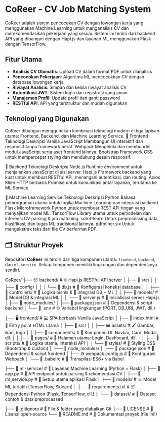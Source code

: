 # CoReer - CV Job Matching System

CoReer adalah sistem pencocokan CV dengan lowongan kerja yang menggunakan Machine Learning untuk menganalisis CV dan merekomendasikan pekerjaan yang sesuai. Sistem ini terdiri dari backend API yang dibangun dengan Hapi.js dan layanan ML menggunakan Flask dengan TensorFlow.

## Fitur Utama

- **Analisis CV Otomatis**: Upload CV dalam format PDF untuk dianalisis
- **Pencocokan Pekerjaan**: Algoritma ML mencocokkan CV dengan database lowongan kerja
- **Riwayat Analisis**: Simpan dan kelola riwayat analisis CV
- **Autentikasi JWT**: Sistem login dan registrasi yang aman
- **Manajemen Profil**: Update profil dan ganti password
- **RESTful API**: API yang terstruktur dan mudah digunakan


## Teknologi yang Digunakan

CoReer dibangun menggunakan kombinasi teknologi modern di tiga lapisan utama: Frontend, Backend, dan Machine Learning Service.
  🎨 Frontend
  Teknologi	Deskripsi
  Vanilla JavaScript	Membangun UI interaktif dan responsif tanpa framework berat.
  Webpack	Mengelola dan membundel modul JavaScript serta aset frontend lainnya.
  Bootstrap	Framework CSS untuk mempercepat styling dan mendukung desain responsif.
  
  🔧 Backend
  Teknologi	Deskripsi
  Node.js	Runtime environment untuk menjalankan JavaScript di sisi server.
  Hapi.js	Framework backend yang kuat untuk membuat RESTful API, menangani autentikasi, dan routing.
  Axios	Klien HTTP berbasis Promise untuk komunikasi antar layanan, terutama ke ML Service.
  
  🤖 Machine Learning Service
  Teknologi	Deskripsi
  Python	Bahasa pemrograman utama untuk logika Machine Learning dan integrasi backend.
  Flask	Microframework Python untuk membuat REST API ringan yang menyajikan model ML.
  TensorFlow	Library utama untuk pemodelan dan inferensi CV parsing & job matching.
  scikit-learn	Untuk preprocessing data, klasifikasi, dan tugas ML tradisional lainnya.
  pdfminer.six	Untuk mengekstrak teks dari file CV berformat PDF.

## 🗂️ Struktur Proyek

Repositori **CoReer** ini terdiri dari tiga komponen utama: `frontend`, `backend`, dan `ml-service`. Setiap komponen memiliki lingkungan dan dependensinya sendiri.

CoReer/
├── 📦 backend/ # 🌐 Hapi.js RESTful API server
│ ├── 📂 src/
│ │ ├── 📁 config/
│ │ │ └── 📄 db.js # 🔐 Konfigurasi koneksi database
│ │ ├── 📁 controllers/ # 🧠 Logika bisnis & 🔗 integrasi DB + ML
│ │ ├── 📁 models/ # 🧠 Model DB & integrasi ML
│ │ └── 🧩 server.js # 🚀 Inisialisasi server Hapi.js
│ ├── 📁 node_modules/
│ ├── 📄 package.json # 📌 Dependensi & script backend
│ └── 🔐 .env # ⚙️ Variabel lingkungan (PORT, DB_URI, JWT, dll.)

├── 🖥️ frontend/ # 💻 SPA berbasis Vanilla JavaScript
│ ├── 📄 index.html # 📄 Entry point HTML utama
│ ├── 📁 src/
│ │ ├── 🖼️ assets/ # 🖌️ Gambar, ikon, logo
│ │ ├── 🧩 components/ # 🔄 Komponen UI: Navbar, Card, Modal, dll.
│ │ ├── 📄 pages/ # 📲 Halaman utama: Login, Dashboard, dll.
│ │ ├── 🧠 scripts/ # 🧩 Logika utama, interaksi API
│ │ └── 🎨 styles/ # 🎀 Styling CSS (Bootstrap & custom)
│ ├── 📁 node_modules/
│ ├── 📄 package.json # 📌 Dependensi & script frontend
│ ├── ⚙️ webpack.config.js # 🔧 Konfigurasi Webpack
│ └── 📜 .babelrc # 🔄 Transpilasi ES6+ via Babel

├── 🤖 ml-service/ # 🧠 Layanan Machine Learning (Python + Flask)
│ ├── 🧩 app.py # 🚀 API endpoint untuk parsing & rekomendasi CV
│ ├── 🧩 ml_service.py # 🔌 Setup utama aplikasi Flask
│ ├── 📁 models/ # 📊 Model ML terlatih (TensorFlow, Sklearn)
│ ├── 📄 requirements.txt # 📦 Dependensi Python (Flask, TensorFlow, dll.)
│ └── 📁 dataset/ # 🧪 Dataset contoh & data preprocessed

├── 🚫 .gitignore # 📂 File & folder yang diabaikan Git
├── 📄 LICENSE # 📜 Lisensi open-source
└── 📘 README.md # 📝 Dokumentasi proyek (file ini!)
